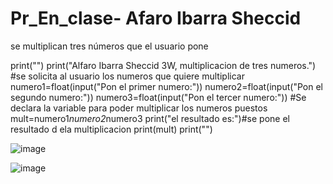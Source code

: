 # Pr_En_clase- Afaro Ibarra Sheccid
se multiplican tres números que el usuario pone 

print("")
print("Alfaro Ibarra Sheccid 3W, multiplicacion de tres numeros.")
#se solicita al usuario los numeros que quiere multiplicar
numero1=float(input("Pon el primer numero:"))
numero2=float(input("Pon el segundo numero:"))
numero3=float(input("Pon el tercer numero:"))
#Se declara la variable para poder multiplicar los numeros puestos
mult=numero1*numero2*numero3
print("el resultado es:")#se pone el resultado d ela multiplicacion 
print(mult)
print("")

![image](https://github.com/user-attachments/assets/508f595a-4494-40ce-88f3-e6d5a3b8f825)

![image](https://github.com/user-attachments/assets/2e592469-8cde-48a3-b4d2-fb38d52d8b0a)
